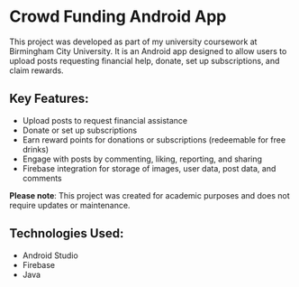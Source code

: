 # Crowd Funding Android App

This project was developed as part of my university coursework at Birmingham City University. It is an Android app designed to allow users to upload posts requesting financial help, donate, set up subscriptions, and claim rewards.

## Key Features:
- Upload posts to request financial assistance
- Donate or set up subscriptions
- Earn reward points for donations or subscriptions (redeemable for free drinks)
- Engage with posts by commenting, liking, reporting, and sharing
- Firebase integration for storage of images, user data, post data, and comments

**Please note**: This project was created for academic purposes and does not require updates or maintenance.

## Technologies Used:
- Android Studio
- Firebase
- Java
